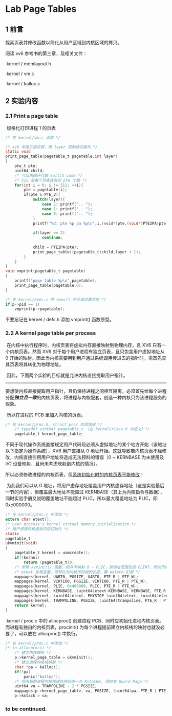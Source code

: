 # Lab Page Tables



## 1	前言

探索页表并修改函数以简化从用户区域到内核区域的拷贝。

阅读 xv6 参考书的第三章，及相关文件：

​		kernel / memlayout.h

​		kernel / vm.c

​		kernel / kalloc.c

## 2	实验内容

### 2.1	Print a page table

​		规格化打印进程 1 的页表

```C
/* 在 kernel/vm.c 添加 */

/* xv6 采用三级页表，用 layer 控制递归条件 */
static void 
print_page_table(pagetable_t pagetable,int layer)
{
	pte_t pte;
	uint64 child;
	/* 可以用循环代替 switch case */
	/* 512 是每个页表含有的 pte 个数 */
	for(int i = 0; i != 512; ++i){
		pte = pagetable[i];
		if(pte & PTE_V){
			switch(layer){
				case 2: printf(".. ");
				case 1: printf(".. ");
				case 0: printf(".. ");
			}
			printf("%d: pte %p pa %p\n",i,(void*)pte,(void*)PTE2PA(pte) );
			
			if(layer == 2)
				continue;
			
			child = PTE2PA(pte);
			print_page_table((pagetable_t)child,layer + 1);
		}
	}
}
void vmprint(pagetable_t pagetable)
{
	printf("page table %p\n",pagetable);
	print_page_table(pagetable,0);
}

/* 在 kernel/exec.c 的 exec() 中合适位置添加 */
if(p->pid == 1)
    vmprint(p->pagetable);
```

不要忘记在 kernel / defs.h 添加 vmprint() 函数原型。



### 2.2	A kernel page table per process

​		在内核中执行程序时，内核页表将虚拟内存直接映射到物理内存，且 XV6 只有一个内核页表。然而 XV6 对于每个用户进程有独立页表，且只包含用户虚拟地址从 0 开始的映射。因此当内核需要用到用户通过系统调用传进去的指针时，需首先查其页表将其转化为物理地址。

​		因此，下面两个实验的目标就是允许内核直接提取用户指针。

****

​		要想使内核直接提取用户指针，且仍保持进程之间相互隔离，必须首先给每个进程分配***独立且一致***的内核页表，将进程与内核配套，创造一种内核只为该进程服务的假象。

​		所以在进程的 PCB 里加入内核的页表。

``` C
/* 在 kernel/proc.h, struct proc 内添加域 */
	/* typedef uint64* pagetable_t （在 kernel/riscv.h 中定义）*/
	pagetable_t kernel_page_table;
```

​		不同于现代操作系统直接规定用户代码段必须从虚拟地址的某个地方开始（该地址以下指定为操作系统），XV6 用户直接从 0 地址开始。这就导致若内核页表不经修改，内核直接引用用户地址将造成无法预料的错误（0 ~ KERNBASE 为未使用及 I/O 设备映射，且尚未考虑映射到内核的情况）。

​		所以必须修改进程的内核页表，但<u>系统初始化时的内核页表不能修改</u>！

​		为此我们可以从 0 地址，将用户虚存地址覆盖用户内核虚存地址（这是实验最后一节的内容），但覆盖最大地址不能超过 KERNBASE（其上为内核指令与数据），同时实验手册又说明覆盖地址不能超过 PLIC。所以最大覆盖地址为 PLIC，即 0xc000000。

```c
/* 在 kernel/proc.c 中添加 */
extern char etext[];
/* user process's kernel virtual memory initialization */
/* 用户进程内核虚拟内存初始化 */
static 
pagetable_t
ukvminit(void) 
{
	pagetable_t kernel = uvmcreate();
	if(!kernel)
		return (pagetable_t)0;
    /* 参照 kvminit() 函数，但并不映射 0 ~ PLIC，其地址范围包括 CLINT，所以不做 CLINT 的 mappages() */
    /* etext 全局变量，可转化为内核代码段的长度，需 extern 引用 */
  	mappages(kernel, UART0, PGSIZE, UART0, PTE_R | PTE_W);
  	mappages(kernel, VIRTIO0, PGSIZE, VIRTIO0, PTE_R | PTE_W);
  	mappages(kernel, PLIC, 0x400000, PLIC, PTE_R | PTE_W);
  	mappages(kernel, KERNBASE, (uint64)etext-KERNBASE, KERNBASE, PTE_R | PTE_X);
  	mappages(kernel, (uint64)etext, PHYSTOP-(uint64)etext, (uint64)etext, PTE_R | PTE_W);
  	mappages(kernel, TRAMPOLINE, PGSIZE, (uint64)trampoline, PTE_R | PTE_X);
  	return kernel;
}
```

​		kernel / proc.c 中的 allocproc() 创建进程 PCB，同时应初始化进程内核页表。而进程有独自的内核页表，procinit() 为每个进程提前建立内核栈的映射也就没必要了，可以放在 allocproc() 中执行。

```C
/* 在 kernel/proc.c 中添加 */
/* in allocproc() */
	/* 建立内核映射 */
	p->kernel_page_table = ukvminit();
	/* 建立进程内核栈映射 */
  	char *pa = kalloc();
  	if(!pa)
  		panic("kalloc");
	/* 将所有的进程内核栈虚存地址统一为 Kstack0, 同时有 Guard Page */
  	uint64 va = TRAMPOLINE - 2 * PGSIZE;
  	mappages(p->kernel_page_table, va, PGSIZE, (uint64)pa, PTE_R | PTE_W);
	p->kstack = va;
```



### to be continued.

